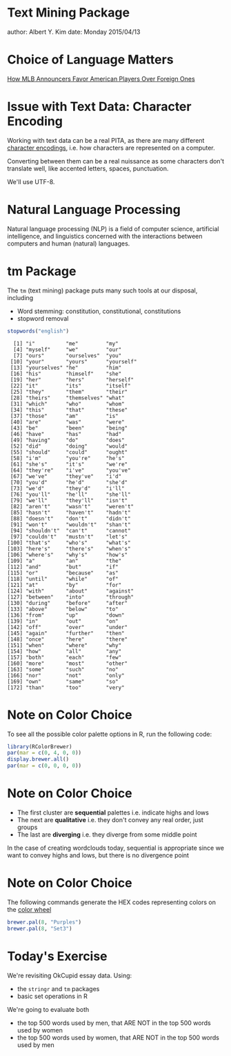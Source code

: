 Text Mining Package
========================================================
author: Albert Y. Kim
date: Monday 2015/04/13







Choice of Language Matters
========================================================

[How MLB Announcers Favor American Players Over Foreign Ones](http://www.theatlantic.com/entertainment/archive/2012/08/how-mlb-announcers-favor-american-players-over-foreign-ones/261265/)



Issue with Text Data: Character Encoding
========================================================
Working with text data can be a real PITA, as there are many different [character encodings](http://www.iana.org/assignments/character-sets/character-sets.xhtml), i.e. how characters are represented on a computer.

Converting between them can be a real nuissance as some characters don't translate well, like accented letters, spaces, punctuation.

We'll use UTF-8.



Natural Language Processing
========================================================

Natural language processing (NLP) is a field of computer science, artificial intelligence, and linguistics concerned with the interactions between computers and human (natural) languages.



tm Package
========================================================

The `tm` (text mining) package puts many such tools at our disposal, including

* Word stemming:  constitution, constitutional, constitutions
* stopword removal

```r
stopwords("english")
```

```
  [1] "i"          "me"         "my"        
  [4] "myself"     "we"         "our"       
  [7] "ours"       "ourselves"  "you"       
 [10] "your"       "yours"      "yourself"  
 [13] "yourselves" "he"         "him"       
 [16] "his"        "himself"    "she"       
 [19] "her"        "hers"       "herself"   
 [22] "it"         "its"        "itself"    
 [25] "they"       "them"       "their"     
 [28] "theirs"     "themselves" "what"      
 [31] "which"      "who"        "whom"      
 [34] "this"       "that"       "these"     
 [37] "those"      "am"         "is"        
 [40] "are"        "was"        "were"      
 [43] "be"         "been"       "being"     
 [46] "have"       "has"        "had"       
 [49] "having"     "do"         "does"      
 [52] "did"        "doing"      "would"     
 [55] "should"     "could"      "ought"     
 [58] "i'm"        "you're"     "he's"      
 [61] "she's"      "it's"       "we're"     
 [64] "they're"    "i've"       "you've"    
 [67] "we've"      "they've"    "i'd"       
 [70] "you'd"      "he'd"       "she'd"     
 [73] "we'd"       "they'd"     "i'll"      
 [76] "you'll"     "he'll"      "she'll"    
 [79] "we'll"      "they'll"    "isn't"     
 [82] "aren't"     "wasn't"     "weren't"   
 [85] "hasn't"     "haven't"    "hadn't"    
 [88] "doesn't"    "don't"      "didn't"    
 [91] "won't"      "wouldn't"   "shan't"    
 [94] "shouldn't"  "can't"      "cannot"    
 [97] "couldn't"   "mustn't"    "let's"     
[100] "that's"     "who's"      "what's"    
[103] "here's"     "there's"    "when's"    
[106] "where's"    "why's"      "how's"     
[109] "a"          "an"         "the"       
[112] "and"        "but"        "if"        
[115] "or"         "because"    "as"        
[118] "until"      "while"      "of"        
[121] "at"         "by"         "for"       
[124] "with"       "about"      "against"   
[127] "between"    "into"       "through"   
[130] "during"     "before"     "after"     
[133] "above"      "below"      "to"        
[136] "from"       "up"         "down"      
[139] "in"         "out"        "on"        
[142] "off"        "over"       "under"     
[145] "again"      "further"    "then"      
[148] "once"       "here"       "there"     
[151] "when"       "where"      "why"       
[154] "how"        "all"        "any"       
[157] "both"       "each"       "few"       
[160] "more"       "most"       "other"     
[163] "some"       "such"       "no"        
[166] "nor"        "not"        "only"      
[169] "own"        "same"       "so"        
[172] "than"       "too"        "very"      
```



Note on Color Choice
========================================================

To see all the possible color palette options in R, run the following code:


```r
library(RColorBrewer)
par(mar = c(0, 4, 0, 0))
display.brewer.all()
par(mar = c(0, 0, 0, 0))
```



Note on Color Choice
========================================================

* The first cluster are **sequential** palettes i.e. indicate highs and lows
* The next are **qualitative** i.e. they don't convey any real order, just groups
* The last are **diverging** i.e. they diverge from some middle point

In the case of creating wordclouds today, sequential is appropriate since we want to convey highs and lows, but there is no divergence point



Note on Color Choice
========================================================
The following commands generate the HEX codes representing colors on the [color wheel](http://simple.wikipedia.org/wiki/Color_wheel)

```r
brewer.pal(8, "Purples")
brewer.pal(8, "Set3")
```


Today's Exercise
========================================================
We're revisiting OkCupid essay data. Using:

* the `stringr` and `tm` packages
* basic set operations in R

We're going to evaluate both

* the top 500 words used by men, that ARE NOT in the top 500 words used by women
* the top 500 words used by women, that ARE NOT in the top 500 words used by men


